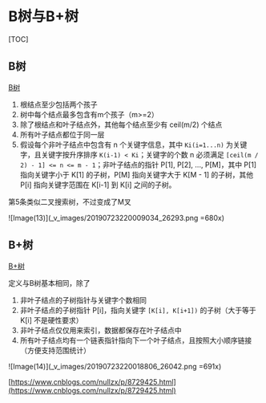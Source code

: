 # B树与B+树

[TOC]

## B树

[B树](https://zh.wikipedia.org/wiki/B树)

1. 根结点至少包括两个孩子
2. 树中每个结点最多包含有m个孩子（m>=2）
3. 除了根结点和叶子结点外，其他每个结点至少有 ceil(m/2) 个结点
4. 所有叶子结点都位于同一层
5. 假设每个非叶子结点中包含有 n 个关键字信息，其中 `Ki(i=1...n)` 为关键字，且关键字按升序排序 `K(i-1) < Ki`；关键字的个数 n 必须满足 `[ceil(m / 2) - 1] <= n <= m - 1`；非叶子结点的指针 P[1], P[2], ..., P[M]，其中 P[1] 指向关键字小于 K[1] 的子树，P[M] 指向关键字大于 K[M - 1] 的子树，其他 P[i] 指向关键字范围在 K[i-1] 到 K[i] 之间的子树。

第5条类似二叉搜索树，不过变成了M叉

![Image(13)](_v_images/20190723220009034_26293.png =680x)

## B+树

[B+树](https://zh.wikipedia.org/wiki/B%2B树)

定义与B树基本相同，除了

1. 非叶子结点的子树指针与关键字个数相同
2. 非叶子结点的子树指针 P[i]，指向关键字 `[K[i], K[i+1])` 的子树（大于等于 K[i] 不是硬性要求）
3. 非叶子结点仅仅用来索引，数据都保存在叶子结点中
4. 所有叶子结点均有一个链表指针指向下一个叶子结点，且按照大小顺序链接（方便支持范围统计）

![Image(14)](_v_images/20190723220018806_26042.png =691x)

[https://www.cnblogs.com/nullzx/p/8729425.html](https://www.cnblogs.com/nullzx/p/8729425.html)